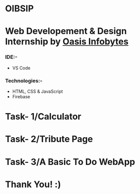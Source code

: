 # OIBSIP
# Web Developement & Design Internship by [Oasis Infobytes](https://oasisinfobyte.com)

### IDE:- 
- VS Code
### Technologies:-
- HTML, CSS & JavaScript
- Firebase

# Task- 1/Calculator
# Task- 2/Tribute Page
# Task- 3/A Basic To Do WebApp

# Thank You! :)
